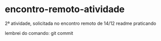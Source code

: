 # encontro-remoto-atividade
2ª atividade, solicitada no encontro remoto de 14/12
readme praticando

lembrei do comando: git commit
